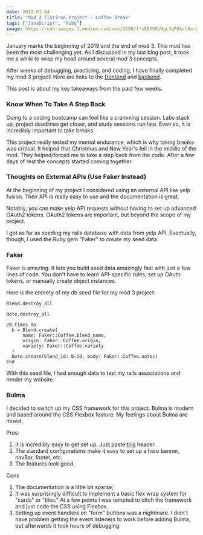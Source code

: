 ```yaml
---
date: 2019-01-04
title: "Mod 3 Flatiron Project - Coffee Break"
tags: ["JavaScript", "Ruby"]
image: https://cdn-images-1.medium.com/max/1600/1*cE88UGiWpL3qR9kclGm-WA.jpeg
---
```


January marks the beginning of 2019 and the end of mod 3\. This mod has been the most challenging yet. As I discussed in my last blog post, it took me a while to wrap my head around several mod 3 concepts.

After weeks of debugging, practicing, and coding, I have finally completed my mod 3 project! Here are links to the [frontend](https://github.com/edezekiel/frontend-coffee-bulma) and [backend](https://github.com/edezekiel/backend-coffee-bulma).

This post is about my key takeaways from the past few weeks.

### Know When To Take A Step Back

Going to a coding bootcamp can feel like a cramming session. Labs stack up, project deadlines get closer, and study sessions run late. Even so, it is incredibly important to take breaks.

This project really tested my mental endurance, which is why taking breaks was critical. It helped that Christmas and New Year's fell in the middle of the mod. They helped/forced me to take a step back from the code. After a few days of rest the concepts started coming together.

### Thoughts on External APIs (Use Faker Instead)

At the beginning of my project I considered using an external API like yelp fusion. Their API is really easy to use and the documentation is great.

Notably, you can make yelp API requests without having to set up advanced OAuth2 tokens. OAuth2 tokens are important, but beyond the scope of my project.

I got as far as seeding my rails database with data from yelp API. Eventually, though, I used the Ruby gem "Faker" to create my seed data.

### Faker

Faker is amazing. It lets you build seed data amazingly fast with just a few lines of code. You don't have to learn API-specific rules, set up OAuth tokens, or manually create object instances.

Here is the entirety of my db.seed file for my mod 3 project:

    Blend.destroy_all

    Note.destroy_all

    20.times do
      b = Blend.create(
          name: Faker::Coffee.blend_name,
          origin: Faker::Coffee.origin,
          variety: Faker::Coffee.variety
      )
      Note.create(blend_id: b.id, body: Faker::Coffee.notes)
    end

With this seed file, I had enough data to test my rails associations and render my website.

### Bulma

I decided to switch up my CSS framework for this project. Bulma is modern and based around the CSS Flexbox feature. My feelings about Bulma are mixed.

Pros:

1.  It is incredibly easy to get set up. Just paste [this](https://gist.github.com/edezekiel/41e3fc3e0bf229043d192d4260d94898) header.
2.  The standard configurations make it easy to set up a hero banner, navBar, footer, etc.
3.  The features look good.

Cons

1.  The documentation is a little bit sparse;
2.  It was surprisingly difficult to implement a basic flex wrap system for "cards" or "tiles." At a few points I was tempted to ditch the framework and just code the CSS using Flexbox.
3.  Setting up event handlers on "form" buttons was a nightmare. I didn't have problem getting the event listeners to work before adding Bulma, but afterwards it took hours of debugging.
